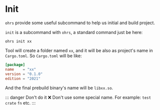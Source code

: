# Init

`ohrs` provide some useful subcommand to help us initial and build project.

`init` is a subcommand with `ohrs`, a standard command just be here:

```shell
ohrs init xx
```

Tool will create a folder named `xx`, and it will be also as project's name in `Cargo.toml`. So `Cargo.toml` will be like:

```toml
[package]
name    = "xx"
version = "0.1.0"
edition = "2021"
```

And the final prebuild binary's name will be `libxx.so`.

::: danger Don't do it
❌ Don't use some special name. For example: `test` `crate` `fn` etc.
:::